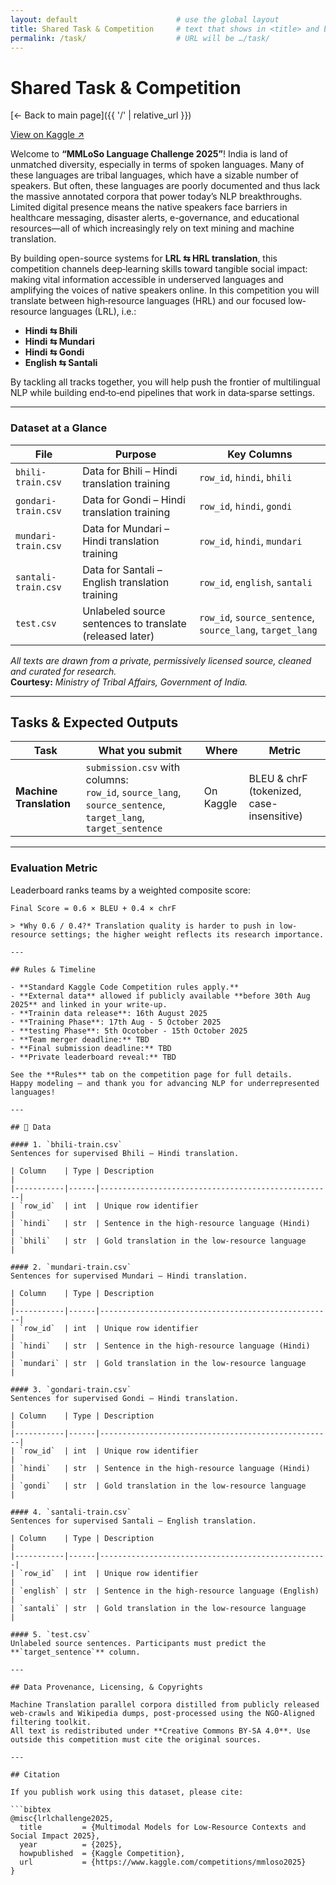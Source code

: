 ```yaml
---
layout: default                      # use the global layout
title: Shared Task & Competition     # text that shows in <title> and banner
permalink: /task/                    # URL will be …/task/
---
```



# Shared Task & Competition
[← Back to main page]({{ '/' | relative_url }})

<p>
  <a class="kaggle-btn"
     href="https://www.kaggle.com/competitions/mmloso2025/"
     target="_blank" rel="noopener">
    View on&nbsp;Kaggle&nbsp;↗
  </a>
</p>

Welcome to **“MMLoSo Language Challenge 2025”**! India is land of unmatched diversity, especially in terms of spoken languages. Many of these languages are tribal languages, which have a sizable number of speakers. But often, these languages are poorly documented and thus lack the massive annotated corpora that power today’s NLP breakthroughs. Limited digital presence means the native speakers face barriers in healthcare messaging, disaster alerts, e-governance, and educational resources—all of which increasingly rely on text mining and machine translation.

By building open-source systems for **LRL ⇆ HRL translation**, this competition channels deep‐learning skills toward tangible social impact: making vital information accessible in underserved languages and amplifying the voices of native speakers online. In this competition you will translate between high‐resource languages (HRL) and our focused low‐resource languages (LRL), i.e.:

- **Hindi ⇆ Bhili**  
- **Hindi ⇆ Mundari**  
- **Hindi ⇆ Gondi**  
- **English ⇆ Santali**

By tackling all tracks together, you will help push the frontier of multilingual NLP while building end‐to‐end pipelines that work in data‐sparse settings.

---

### Dataset at a Glance

| File                 | Purpose                                            | Key Columns                                  |
|----------------------|----------------------------------------------------|----------------------------------------------|
| `bhili-train.csv`    | Data for Bhili – Hindi translation training        | `row_id`, `hindi`, `bhili`                   |
| `gondari-train.csv`  | Data for Gondi – Hindi translation training        | `row_id`, `hindi`, `gondi`                   |
| `mundari-train.csv`  | Data for Mundari – Hindi translation training      | `row_id`, `hindi`, `mundari`                 |
| `santali-train.csv`  | Data for Santali – English translation training    | `row_id`, `english`, `santali`               |
| `test.csv`           | Unlabeled source sentences to translate (released later) | `row_id`, `source_sentence`, `source_lang`, `target_lang` |

_All texts are drawn from a private, permissively licensed source, cleaned and curated for research._  
**Courtesy:** *Ministry of Tribal Affairs, Government of India.*

---

## Tasks & Expected Outputs

| Task                   | What you submit                                                                                      | Where     | Metric                                 |
|------------------------|------------------------------------------------------------------------------------------------------|-----------|----------------------------------------|
| **Machine Translation**| `submission.csv` with columns:<br>`row_id`, `source_lang`, `source_sentence`, `target_lang`, `target_sentence` | On Kaggle | BLEU & chrF (tokenized, case-insensitive) |

---

### Evaluation Metric

Leaderboard ranks teams by a weighted composite score:

```text
Final Score = 0.6 × BLEU + 0.4 × chrF

> *Why 0.6 / 0.4?* Translation quality is harder to push in low-resource settings; the higher weight reflects its research importance.

---

## Rules & Timeline

- **Standard Kaggle Code Competition rules apply.**  
- **External data** allowed if publicly available **before 30th Aug 2025** and linked in your write-up.  
- **Trainin data release**: 16th August 2025  
- **Training Phase**: 17th Aug - 5 October 2025
- **testing Phase**: 5th Ocotober - 15th October 2025
- **Team merger deadline:** TBD  
- **Final submission deadline:** TBD  
- **Private leaderboard reveal:** TBD  

See the **Rules** tab on the competition page for full details.  
Happy modeling – and thank you for advancing NLP for underrepresented languages!

---

## 📂 Data

#### 1. `bhili-train.csv`  
Sentences for supervised Bhili – Hindi translation.

| Column    | Type | Description                                        |
|-----------|------|----------------------------------------------------|
| `row_id`  | int  | Unique row identifier                              |
| `hindi`   | str  | Sentence in the high-resource language (Hindi)     |
| `bhili`   | str  | Gold translation in the low-resource language       |

#### 2. `mundari-train.csv`  
Sentences for supervised Mundari – Hindi translation.

| Column    | Type | Description                                        |
|-----------|------|----------------------------------------------------|
| `row_id`  | int  | Unique row identifier                              |
| `hindi`   | str  | Sentence in the high-resource language (Hindi)     |
| `mundari` | str  | Gold translation in the low-resource language       |

#### 3. `gondari-train.csv`  
Sentences for supervised Gondi – Hindi translation.

| Column    | Type | Description                                        |
|-----------|------|----------------------------------------------------|
| `row_id`  | int  | Unique row identifier                              |
| `hindi`   | str  | Sentence in the high-resource language (Hindi)     |
| `gondi`   | str  | Gold translation in the low-resource language       |

#### 4. `santali-train.csv`  
Sentences for supervised Santali – English translation.

| Column    | Type | Description                                       |
|-----------|------|---------------------------------------------------|
| `row_id`  | int  | Unique row identifier                             |
| `english` | str  | Sentence in the high-resource language (English)  |
| `santali` | str  | Gold translation in the low-resource language      |

#### 5. `test.csv`  
Unlabeled source sentences. Participants must predict the **`target_sentence`** column.

---

## Data Provenance, Licensing, & Copyrights

Machine Translation parallel corpora distilled from publicly released web-crawls and Wikipedia dumps, post-processed using the NGO-Aligned filtering toolkit.  
All text is redistributed under **Creative Commons BY-SA 4.0**. Use outside this competition must cite the original sources.

---

## Citation

If you publish work using this dataset, please cite:

```bibtex
@misc{lrlchallenge2025,
  title         = {Multimodal Models for Low-Resource Contexts and Social Impact 2025},
  year          = {2025},
  howpublished  = {Kaggle Competition},
  url           = {https://www.kaggle.com/competitions/mmloso2025}
}

